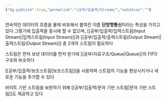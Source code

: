 ```yaml
---
{"dg-publish":true,"permalink":"/공부/입출력/Stream/","noteIcon":""}
---
```


연속적인 데이터의 흐름을 물에 비유해서 붙여진 이름
**단방향통신**이라는 특성을 가지고 있다
그렇기에 입출력을 동시에 할 수 없으며,
[[공부/입출력/입력스트림(Input Stream)\|입력스트림(Input Stream)]]과 [[공부/입출력/출력스트림(Output Stream)\|출력스트림(Output Stream)]] 총 2개의 스트림이 필요하다

스트림은 먼저 보낸 데이터를 먼저 받기에 [[공부/자료구조/Queue\|Queue]]의 FIFO 구조와 비슷하다

[[공부/입출력/보조스트림\|보조스트림]]을 사용하여 스트림의 기능을 향상시키거나 새로운 기능을 추가할 수 있다

바이트 기반 스트림을 보완하기 위해 [[공부/입출력/문자 기반 스트림\|문자 기반 스트림]]도 제공하고 있다
